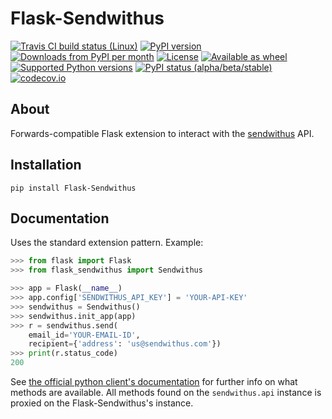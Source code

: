 # Flask-Sendwithus

[![Travis CI build status (Linux)](https://travis-ci.org/jmagnusson/flask-sendwithus.svg?branch=master)](https://travis-ci.org/jmagnusson/flask-sendwithus)
[![PyPI version](https://img.shields.io/pypi/v/Flask-Sendwithus.svg)](https://pypi.python.org/pypi/Flask-Sendwithus/)
[![Downloads from PyPI per month](https://img.shields.io/pypi/dm/Flask-Sendwithus.svg)](https://pypi.python.org/pypi/Flask-Sendwithus/)
[![License](https://img.shields.io/pypi/l/Flask-Sendwithus.svg)](https://pypi.python.org/pypi/Flask-Sendwithus/)
[![Available as wheel](https://img.shields.io/pypi/wheel/Flask-Sendwithus.svg)](https://pypi.python.org/pypi/Flask-Sendwithus/)
[![Supported Python versions](https://img.shields.io/pypi/pyversions/Flask-Sendwithus.svg)](https://pypi.python.org/pypi/Flask-Sendwithus/)
[![PyPI status (alpha/beta/stable)](https://img.shields.io/pypi/status/Flask-Sendwithus.svg)](https://pypi.python.org/pypi/Flask-Sendwithus/)
[![codecov.io](http://codecov.io/github/jmagnusson/flask-sendwithus/coverage.svg?branch=master)](http://codecov.io/github/jmagnusson/flask-sendwithus?branch=master)


## About

Forwards-compatible Flask extension to interact with the [sendwithus](https://www.sendwithus.com/) API.

## Installation

    pip install Flask-Sendwithus

## Documentation

Uses the standard extension pattern. Example:

```python
>>> from flask import Flask
>>> from flask_sendwithus import Sendwithus

>>> app = Flask(__name__)
>>> app.config['SENDWITHUS_API_KEY'] = 'YOUR-API-KEY'
>>> sendwithus = Sendwithus()
>>> sendwithus.init_app(app)
>>> r = sendwithus.send(
    email_id='YOUR-EMAIL-ID',
    recipient={'address': 'us@sendwithus.com'})
>>> print(r.status_code)
200
```

See [the official python client's documentation](https://github.com/sendwithus/sendwithus_python) for further info on what methods are available. All methods found on the `sendwithus.api` instance is proxied on the Flask-Sendwithus's instance.
